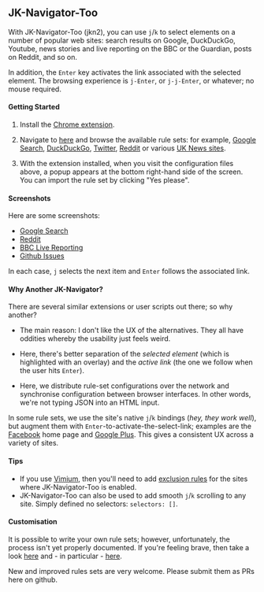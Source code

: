 ## JK-Navigator-Too

With JK-Navigator-Too (jkn2), you can use `j`/`k` to select elements on a number of popular web sites:
search results on Google, DuckDuckGo, Youtube, news stories and live reporting on the BBC or the Guardian,
posts on Reddit, and so on.

In addition, the `Enter` key activates the link associated with the selected
element.  The browsing experience is `j-Enter`, or `j-j-Enter`, or
whatever; no mouse required.

#### Getting Started

1. Install the [Chrome extension](https://chrome.google.com/webstore/detail/jk-navigator-tooaakbjkmojammjfadiljkfkmfbbfc).

1. Navigate to [here](http://jkn2.smblott.org/) and browse the available rule
   sets:  for example, [Google Search](http://jkn2.smblott.org/search/jkn2-google.txt),
   [DuckDuckGo](http://jkn2.smblott.org/search/jkn2-duckduckgo.txt),
   [Twitter](http://jkn2.smblott.org/search/jkn2-duckduckgo.txt),
   [Reddit](http://jkn2.smblott.org/social/jkn2-reddit.txt)
   or various [UK News sites](http://jkn2.smblott.org/news/jkn2-news-UK.txt).

1. With the extension installed, when you visit the configuration files above,
   a popup appears at the bottom right-hand side of the screen.  You can import
   the rule set by clicking "Yes please".

#### Screenshots

Here are some screenshots:

- [Google Search](https://cloud.githubusercontent.com/assets/2641335/8390527/c02f0716-1c90-11e5-83ee-3003241c09f8.png)
- [Reddit](https://cloud.githubusercontent.com/assets/2641335/8390547/43e6b9c8-1c91-11e5-80a4-3613488fa514.png)
- [BBC Live Reporting](https://cloud.githubusercontent.com/assets/2641335/8390555/8db98936-1c91-11e5-9a08-4e2e2ef524f6.png)
- [Github Issues](https://cloud.githubusercontent.com/assets/2641335/8390564/263da264-1c92-11e5-8925-89e084eabff7.png)

In each case, `j` selects the next item and `Enter` follows the associated link.

#### Why Another JK-Navigator?

There are several similar extensions or user scripts out there; so why another?

- The main reason: I don't like the UX of the alternatives.  They all have
  oddities whereby the usability just feels weird.

- Here, there's better separation of the *selected element* (which is
  highlighted with an overlay) and the *active link* (the one we follow when
  the user hits `Enter`).

- Here, we distribute rule-set configurations over the network and synchronise
  configuration between browser interfaces.  In other words, we're not typing
  JSON into an HTML input.

In some rule sets, we use the site's native `j`/`k` bindings (*hey, they work well*), but augment them
with `Enter`-to-activate-the-select-link; examples are the
[Facebook](http://jkn2.smblott.org/social/jkn2-facebook.txt) home page and [Google
Plus](http://jkn2.smblott.org/social/jkn2-google-plus.txt).  This gives a
consistent UX across a variety of sites.

#### Tips

- If you use [Vimium](https://github.com/philc/vimium), then you'll need to add
  [exclusion
  rules](https://github.com/philc/vimium/wiki/Disabling-Vimium#partially-disable-vimium-on-a-site)
  for the sites where JK-Navigator-Too is enabled.
- JK-Navigator-Too can also be used to add smooth `j`/`k` scrolling to any
  site.  Simply defined no selectors: `selectors: []`.

#### Customisation

It is possible to write your own rule sets; however, unfortunately, the process
isn't yet properly documented.  If you're feeling brave, then take a look
[here](https://github.com/smblott-github/jk-navigator-too/tree/master/config)
and - in particular -
[here](https://github.com/smblott-github/jk-navigator-too/blob/master/config/Makefile).

New and improved rules sets are very welcome.  Please submit them as PRs here on github.
